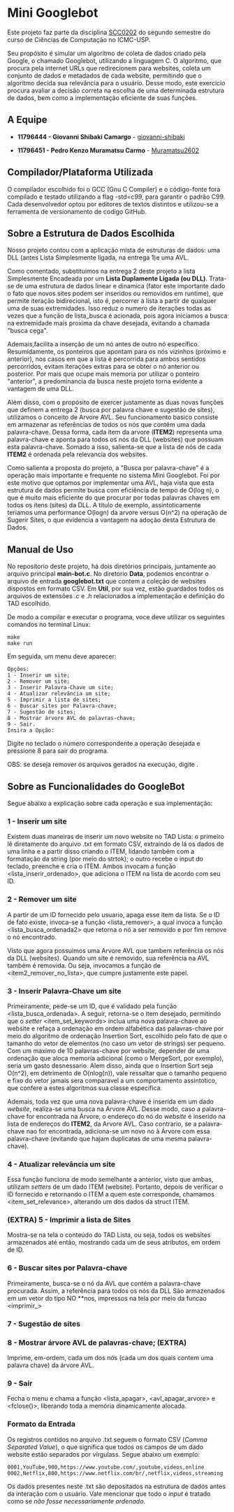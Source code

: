 # Mini Googlebot

Este projeto faz parte da disciplina [SCC0202](https://uspdigital.usp.br/jupiterweb/obterDisciplina?sgldis=SCC0202&codcur=55041&codhab=0) do segundo semestre do curso de Ciências de Computação no ICMC-USP.

Seu propósito é simular um algoritmo de coleta de dados criado pela Google, o chamado Googlebot, utilizando a linguagem C. O algoritmo, que procura pela internet URLs que redirecionem para websites, coleta um conjunto de dados e metadados de cada website, permitindo que o algoritmo decida sua relevância para o usuário. Desse modo, este exercicio procura avaliar a decisão correta na escolha de uma determinada estrutura de dados, bem como a implementação eficiente de suas funções.

## A Equipe

* **11796444 - Giovanni Shibaki Camargo** - [giovanni-shibaki](https://github.com/giovanni-shibaki)

* **11796451 - Pedro Kenzo Muramatsu Carmo** - [Muramatsu2602](https://github.com/Muramatsu2602)

## Compilador/Plataforma Utilizada

O compilador escolhido foi o GCC (Gnu C Compiler) e o código-fonte fora compilado e testado utilizando a flag -std=c99, para garantir o padrão C99. Cada desenvolvedor optou por editores de textos distintos e utilizou-se a ferramenta de versionamento de codigo GitHub.

## Sobre a Estrutura de Dados Escolhida

Nosso projeto contou com a aplicação mista de estruturas de dados: uma DLL (antes Lista Simplesmente ligada, na entrega 1)e uma AVL.

Como comentado, substituimos na entrega 2 deste projeto a lista Simplesmente Encadeada por um **Lista Duplamente Ligada (ou DLL)**. Trata-se de uma estrutura de dados linear e dinamica (fator este importante dado o fato que novos sites podem ser inseridos ou removidos em runtime), que permite iteração bidirecional, isto é, percorrer a lista a partir de qualquer uma de suas extremidades. Isso reduz o numero de iterações todas as vezes que a função de lista_busca é acionada, pois agora iniciamos a busca na extremidade mais proxima da chave desejada, evitando a chamada "busca cega".

Ademais,facilita a inserção de um nó antes de outro nó específico. Resumidamente, os ponteiros que apontam para os nós vizinhos (próximo e anterior), nos casos em que a lista é percorrida para ambos sentidos percorridos, evitam iterações extras para se obter o nó anterior ou posterior. Por mais que ocupe mais memoria por utilizar o ponteiro "anterior", a predominancia da busca neste projeto torna evidente a vantagem de uma DLL.

Além disso, com o propósito de exercer justamente as duas novas funções que definem a entrega 2 (busca por palavra chave e sugestão de sites), utilizamos o conceito de Arvore AVL. Seu funcionamento basico consiste em armazenar as referências de todos os nós que contêm uma dada palavra-chave. Dessa forma, cada item da arvore (**ITEM2**)  representa uma palavra-chave e aponta para todos os nós da DLL (websites) que possuam esta palavra-chave. Somado a isso, salienta-se que a lista de nós de cada **ITEM2** é ordenada pela relevancia dos websites.

Como salienta a proposta do projeto, a "Busca por palavra-chave" é a operação mais importante e frequente no sistema Mini Googlebot. Foi por este motivo que optamos por implementar uma AVL, haja vista que esta estrutura de dados permite busca com eficiência de tempo de O(log n), o que é muito mais eficiente do que procurar por todas palavras chaves em todos os itens (sites) da DLL. A titulo de exemplo, assintoticamente teriamos uma performance O(logn) da arvore versus O(n^2) na operação de Sugerir Sites, o que evidencia a vantagem na adoção desta Estrutura de Dados.

## Manual de Uso
No repositorio deste projeto, há dois diretórios principais, juntamente ao arquivo principal **main-bot.c**. No diretorio **Data**, podemos encontrar o arquivo de entrada **googlebot.txt** que contem a coleção de websites dispostos em formato CSV. Em **Util**, por sua vez, estão guardados todos os arquivos de extensões *.c* e *.h* relacionados a implementação e definição do TAD escolhido.

De modo a compilar e executar o programa, voce deve utilizar os seguintes comandos no terminal Linux:
```
make
make run
```
Em seguida, um menu deve aparecer:
```
Opções:
1 - Inserir um site;
2 - Remover um site;
3 - Inserir Palavra-Chave um site;
4 - Atualizar relevância um site;
5 - Imprimir a lista de sites;
6 - Buscar sites por Palavra-chave;
7 - Sugestão de sites;
8 - Mostrar árvore AVL de palavras-chave;
9 - Sair.
Insira a Opção: 

```
Digite no teclado o número correspondente a operação desejada e pressione 8 para sair do programa. 

OBS: se deseja remover os arquivos gerados na execução, digite <make clean>.

## Sobre as Funcionalidades do GoogleBot
Segue abaixo a explicação sobre cada operação e sua implementação:

### 1 - Inserir um site
Existem duas maneiras de inserir um novo website no TAD Lista: o primeiro lê diretamente do arquivo .txt em formato CSV, extraindo de lá os dados de uma linha e a partir disso criando o ITEM, lidando também com a formatação da string (por meio do strtok); o outro recebe o input do teclado, preenche e cria o ITEM. Ambos invocam a função <lista_inserir_ordenado>, que adiciona o ITEM na lista de acordo com seu ID.

### 2 - Remover um site
A partir de um ID fornecido pelo usuario, apaga esse item da lista. Se o ID de fato existe, invoca-se a função <lista_remover>, a qual invoca a função <lista_busca_ordenada2> que retorna o nó a ser removido e por fim remove o nó encontrado. 

Visto que agora possuimos uma Arvore AVL que tambem referência os nós da DLL (websites). Quando um site é removido, sua referência na AVL também é  removida. Ou seja, invocamos a função de <item2_remover_no_lista>, que cumpre justamente este papel.

### 3 - Inserir Palavra-Chave um site
Primeiramente, pede-se um ID, que é validado pela função <lista_busca_ordenada>. A seguir, retorna-se o item desejado, permitindo que o *setter* <item_set_keywords> inclua uma nova palavra-chave ao website e refaça a ordenação em ordem alfabética das palavras-chave por meio do algoritmo de ordenação Insertion Sort, escolhido pelo fato de que o tamanho do vetor de elementos (no caso um vetor de strings) ser pequeno.
Com um maximo de 10 palavras-chave por website, depender de uma ordenação que aloca memoria adicional (como o MergeSort, por exemplo), seria um gasto desnessario. Alem disso, ainda que o Insertion Sort seja O(n^2), em detrimento de O(nlog(n)), vale ressaltar que o tamanho pequeno e fixo do vetor jamais sera comparavel a um comportamento assintotico, que confere a estes algoritmos sua classe especifica.

Ademais, toda vez que uma nova palavra-chave é inserida em um dado *website*, realiza-se uma busca na Arvore AVL. Desse modo, caso a palavra-chave for encontrada na Árvore, o endereço do nó do *website* é inserido na lista de endereços do **ITEM2**, da Arvore AVL. Caso contrario, se a palavra-chave nao for encontrada, adiciona-se um novo no  à Árvore com essa palavra-chave (evitando que hajam duplicatas de uma mesma palavra-chave). 

### 4 - Atualizar relevância um site
Essa função funciona de modo semelhante a anterior, visto que ambas, utilizam *setters* de um dado ITEM (website). Portanto, depois de verificar o ID fornecido e retornando o ITEM a quem este corresponde, chamamos <item_set_relevance>, alterando um dos dados da struct ITEM.

### (EXTRA) 5 - Imprimir a lista de Sites
Mostra-se na tela o conteúdo do TAD Lista, ou seja, todos os websites armazenados até então, mostrando cada um de seus atributos, em ordem de ID.

### 6 - Buscar sites por Palavra-chave
Primeiramente, busca-se o nó da AVL que contém a palavra-chave procurada. Assim, a referência para todos os nós da DLL São armazenados em um vetor do tipo NO **nos, impressos na tela por meio da funcao <imprimir_>

### 7 - Sugestão de sites

### 8 - Mostrar árvore AVL de palavras-chave; (EXTRA)
Imprime, em-ordem, cada um dos nós (cada um dos quais contem uma palavra chave) da árvore AVL. 

### 9 - Sair
Fecha o menu e chama a função <lista_apagar>, <avl_apagar_arvore> e <fclose()>, liberando toda a memória dinamicamente alocada. 

### Formato da Entrada
Os registros contidos no arquivo .txt seguem o formato CSV (*Comma Separated Value*), o que significa que todos os campos de um dado website estão separados por vírgulass. Segue abaixo um exemplo: 
```
0001,YouTube,900,https://www.youtube.com/,youtube,videos,online
0002,Netflix,800,https://www.netflix.com/br/,netflix,videos,streaming
```
Os dados presentes neste .txt são depositados na estrutura de dados antes da interação com o usuário. Vale mencionar que todo o *input* é tratado como se *não fosse necessariamente ordenado*.